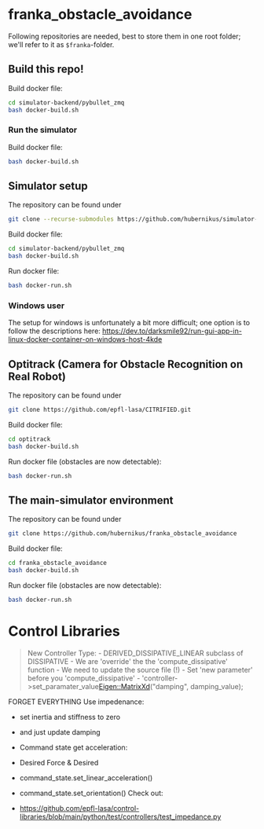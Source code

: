 # franka_obstacle_avoidance

Following repositories are needed, best to store them in one root folder; we'll refer to it as 
`$franka`-folder.

## Build this repo!
Build docker file:
``` bash
cd simulator-backend/pybullet_zmq
bash docker-build.sh
```

### Run the simulator
Build docker file:
``` bash
bash docker-build.sh
```

## Simulator setup
The repository can be found under
``` bash
git clone --recurse-submodules https://github.com/hubernikus/simulator-backend.git
```

Build docker file:
``` bash
cd simulator-backend/pybullet_zmq
bash docker-build.sh
```

Run docker file:
``` bash
bash docker-run.sh
```

### Windows user
The setup for windows is unfortunately a bit more difficult; one option is to follow the descriptions here:
https://dev.to/darksmile92/run-gui-app-in-linux-docker-container-on-windows-host-4kde

## Optitrack (Camera for Obstacle Recognition on Real Robot)
The repository can be found under
``` bash
git clone https://github.com/epfl-lasa/CITRIFIED.git
```

Build docker file:
``` bash
cd optitrack
bash docker-build.sh
```

Run docker file (obstacles are now detectable):
``` bash
bash docker-run.sh
```

## The main-simulator environment
The repository can be found under
``` bash
git clone https://github.com/hubernikus/franka_obstacle_avoidance
```

Build docker file:
``` bash
cd franka_obstacle_avoidance
bash docker-build.sh
```

Run docker file (obstacles are now detectable):
``` bash
bash docker-run.sh
```

# Control Libraries
> New Controller Type: 
	- DERIVED_DISSIPATIVE_LINEAR subclass of DISSIPATIVE
	- We are 'override' the the 'compute_dissipative' function
    - We need to update the source file (!)
	- Set 'new parameter' before you 'compute_dissipative'
	- 'controller->set_paramater_value<Eigen::MatrixXd>("damping", damping_value);
	
FORGET EVERYTHING
Use impedenance:
   - set inertia and stiffness to zero
   - and just update damping
   - Command state get acceleration:
   
   - Desired Force & Desired 
   - command_state.set_linear_acceleration()
   - command_state.set_orientation()
Check out:
   - https://github.com/epfl-lasa/control-libraries/blob/main/python/test/controllers/test_impedance.py




